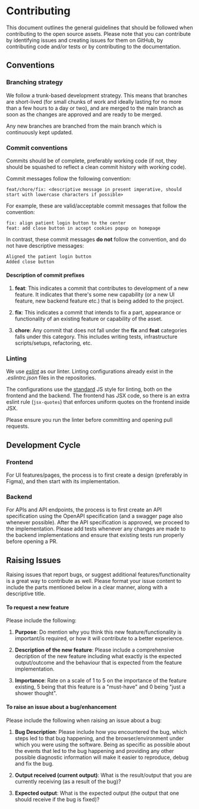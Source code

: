 # Contributing

This document outlines the general guidelines that should be followed when contributing to the open source assets.
Please note that you can contribute by identifying issues and creating issues for them on GitHub, by contributing code and/or tests or by contributing to the documentation.

## Conventions

### Branching strategy

We follow a trunk-based development strategy. This means that branches are short-lived (for small chunks of work and ideally lasting for no more than a few hours to a day or two), and are merged to the main branch as soon as the changes are approved and are ready to be merged.

Any new branches are branched from the main branch which is continuously kept updated.

### Commit conventions

Commits should be of complete, preferably working code (if not, they should be squashed to reflect a clean commit history with working code).

Commit messages follow the following convention:

```
feat/chore/fix: <descriptive message in present imperative, should start with lowercase characters if possible>
```

For example, these are valid/acceptable commit messages that follow the convention:

```
fix: align patient login button to the center
feat: add close button in accept cookies popup on homepage
```

In contrast, these commit messages **do not** follow the convention, and do not have descriptive messages:

```
Aligned the patient login button
Added close button
```

#### Description of commit prefixes

1. **feat**: This indicates a commit that contributes to development of a new feature. It indicates that there's some new capability (or a new UI feature, new backend feature etc.) that is being added to the project.

2. **fix**: This indicates a commit that intends to fix a part, appearance or functionality of an existing feature or capability of the asset.

3. **chore**: Any commit that does not fall under the **fix** and **feat** categories falls under this category. This includes writing tests, infrastructure scripts/setups, refactoring, etc.

### Linting

We use [_eslint_](https://eslint.org/) as our linter. Linting configurations already exist in the _.eslintrc.json_ files in the repositories.

The configurations use the [standard](https://standardjs.com/) JS style for linting, both on the frontend and the backend. The frontend has JSX code, so there is an extra eslint rule (`jsx-quotes`) that enforces uniform quotes on the frontend inside JSX.

Please ensure you run the linter before committing and opening pull requests.

## Development Cycle

### Frontend

For UI features/pages, the process is to first create a design (preferably in Figma), and then start with its implementation.

### Backend

For APIs and API endpoints, the process is to first create an API specification using the OpenAPI specification (and a swagger page also whenever possible). After the API specification is approved, we proceed to the implementation. 
Please add tests whenever any changes are made to the backend implementations and ensure that existing tests run properly before opening a PR.

## Raising Issues

Raising issues that report bugs, or suggest additional features/functionality is a great way to contribute as well. Please format your issue content to include the parts mentioned below in a clear manner, along with a descriptive title.

#### To request a new feature

Please include the following:

1. **Purpose**: Do mention why you think this new feature/functionality is important/is required, or how it will contribute to a better experience.

2. **Description of the new feature**: Please include a comprehensive decription of the new feature including what exactly is the expected output/outcome and the behaviour that is expected from the feature implementation.

3. **Importance**: Rate on a scale of 1 to 5 on the importance of the feature existing, 5 being that this feature is a "must-have" and 0 being "just a shower thought".

#### To raise an issue about a bug/enhancement

Please include the following when raising an issue about a bug:

1. **Bug Description**: Please include how you encountered the bug, which steps led to that bug happening, and the browser/environment under which you were using the software. Being as specific as possible about the events that led to the bug happening and providing any other possible diagnostic information will make it easier to reproduce, debug and fix the bug.

2. **Output received (current output)**: What is the result/output that you are currently receiving (as a result of the bug)?

3. **Expected output**: What is the expected output (the output that one should receive if the bug is fixed)?
